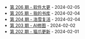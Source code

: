 * [第 206 期 - 软件大更](https://day.tsq360.cf/posts/206-软件大更) - 2024-02-05
* [第 205 期 - 我的书库](https://day.tsq360.cf/posts/205-我的书库) - 2024-02-04
* [第 204 期 - 洛雪复活](https://day.tsq360.cf/posts/204-洛雪复活) - 2024-02-04
* [第 203 期 - AI修图](https://day.tsq360.cf/posts/203-AI修图) - 2024-02-02
* [第 202 期 - 猫爪更新](https://day.tsq360.cf/posts/202-猫爪更新) - 2024-02-01
